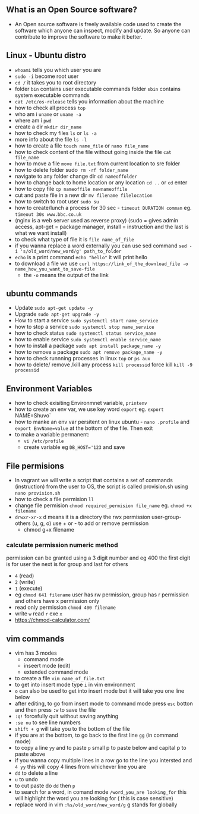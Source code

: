 ## What is an Open Source software?
- An Open source software is freely available code used to create the software which anyone can inspect, modify and update. So anyone can contribute to improve the software to make it better.


## Linux - Ubuntu distro
- `whoami` tells you which user you are 
- `sudo -i` become root user 
- `cd /` it takes you to root directory
- folder `bin` contains user executable commands folder `sbin` contains system executable commands
- `cat /etc/os-release` tells you information about the machine
- how to check all process `top`
- who am i `uname` or `uname -a`
- where am i `pwd`
- create a dir `mkdir dir_name`
- how to check my files `ls` or `ls -a`
- more info about the file `ls -l`
- how to create a file `touch name_file` or `nano file_name`
- how to check content of the file without going inside the file `cat file_name`
- how to move a file `move file.txt` from current location to sre folder
- how to delete folder sudo` rm -rf folder_name`
- navigate to any folder change dir `cd nameoffolder`
- how to change back to home location or any location `cd ..` or `cd` enter
- how to copy file `cp nameoffile newnameoffile`
- cut and paste file in a new dir `mv filename filelocation`
- how to switch to root user `sudo su`
- how to create/lunch a process for 30 sec - `timeout DURATION comman` eg. `timeout 30s www.bbc.co.uk`
- (nginx is a web server used as reverse proxy)
 (sudo = gives admin access, apt-get = package manager, install = instruction and the last is what we want install)
- to check what type of file it is `file name_of_file`
- if you wanna replace a word externally you can use sed command `sed -i 's/old_word/new_word/g' path_to_folder`
- `echo` is a print command `echo "hello"` it will print hello
- to download a file we use `curl https://link_of_the_download_file -o name_how_you_want_to_save-file`
   - the `-o` means the output of the link
## ubuntu commands
- Update  `sudo apt-get update -y`
- Upgrade `sudo apt-get upgrade -y`
- How to start a service `sudo systemctl start name_service`
- how to stop a service `sudo systemctl stop name_service`
- how to check status `sudo systemctl status service_name`
- how to enable service `sudo systemctl enable service_name`
- how to install a package `sudo apt install package_name -y`
- how to remove a package `sudo apt remove package_name -y`
- how to check runnning processes in linux `top` or `ps aux`
- how to delete/ remove /kill any process `kill processid` force kill `kill -9 processid`

## Environment Variables

- how to check exisiting Environmnet variable, `printenv`
- how to create an env var, we use key word `export` eg. `export `NAME=Shuvo`
- how to manke an env var persitent on linux ubuntu - `nano .profile` and `export EnvName=value` at the bottom of the file. Then exit
- to make a variable permanent:
   - `vi /etc/profile`
   - create variable eg `DB_HOST='123` and save 

## File permisions
- In vagrant we will write a script that contains a set of commands (instruction) from the user to OS, the script is called provision.sh using `nano provision.sh`
- how to check a file permision `ll`
- change file permision `chmod required_permision file_name` eg. `chmod +x filename`
- `drwxr-xr-x` d means it is a directory the rwx permission user-group-others  (u, g, o) use + or - to add or remove permission
   - chmod g+x filename
### calculate permission numeric method
permission can be granted using a 3 digit number and eg 400 the first digit is for user the next is for group and last for others
   - `4` (read)
   - `2` (write)
   - `1` (execute)
- eg `chmod 641 filename` user has rw permission, group has r permission and others have x permission only
- read only permission `chmod 400 filename`
- write `w` read `r` exe `x`
- https://chmod-calculator.com/


## vim commands
- vim has 3 modes
  - command mode
  - inseert mode (edit)
  - extended command mode
- to create a file `vim name_of_file.txt`
- to get into insert mode type `i` in vim environment
- `o` can also be used to get into insert mode but it will take you one line below
- after editing, to go from insert mode to command mode press `esc` botton and then press `:w` to save the file 
- `:q!` forcefully quit without saving anything
- `:se nu` to see line numbers
- `shift + g` will take you to the bottom of the file
- if you are at the bottom, to go back to the first line `gg` (in command mode)
- to copy a line `yy` and to paste `p` small p to paste below and capital p to paste above
- if you wanna copy multiple lines in a row go to the line you intersted and `4 yy` this will copy 4 lines from whichever line you are 
- `dd` to delete a line 
- `u` to undo
- to cut paste do `dd` then `p`
- to search for a word, in comand mode `/word_you_are looking_for` this will highlight the word you are looking for ( this is case sensitive)  
- replace word in vim `:%s/old_word/new_word/g` g stands for globally



